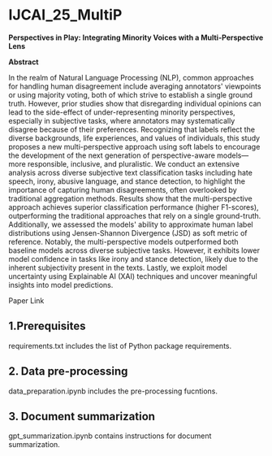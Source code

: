 # IJCAI_25_MultiP


**Perspectives in Play: Integrating Minority Voices with a Multi-Perspective Lens**

**Abstract**

 In the realm of Natural Language Processing (NLP), common approaches for handling human disagreement include averaging annotators' viewpoints or using majority voting, both of which strive to establish a single ground truth. However, prior studies show that disregarding individual opinions can lead to the side-effect of under-representing minority perspectives, especially in subjective tasks, where annotators may systematically disagree because of their preferences. Recognizing that labels reflect the diverse backgrounds, life experiences, and values of individuals, this study proposes a new multi-perspective approach using soft labels to encourage the development of the next generation of perspective-aware models—more responsible, inclusive, and pluralistic. We conduct an extensive analysis across diverse subjective text classification tasks including  hate speech, irony, abusive language, and stance detection, to highlight the importance of capturing human disagreements, often overlooked by traditional aggregation methods.
Results show that the multi-perspective approach achieves superior classification performance (higher F1-scores), outperforming the traditional approaches that rely on a single ground-truth. Additionally, we assessed the models' ability to approximate human label distributions using Jensen-Shannon Divergence (JSD) as soft metric of reference. Notably, the multi-perspective models outperformed both baseline models across diverse subjective tasks. However, it exhibits lower model confidence in tasks like irony and stance detection, likely due to the inherent subjectivity present in the texts. Lastly, we exploit model uncertainty using Explainable AI (XAI) techniques and uncover meaningful insights into model predictions.


Paper Link


## 1.Prerequisites
requirements.txt includes the list of Python package requirements.


## 2. Data pre-processing 
data_preparation.ipynb includes the pre-processing fucntions.

## 3. Document summarization
gpt_summarization.ipynb contains instructions for document summarization.


